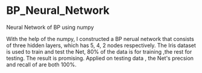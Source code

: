# BP_Neural_Network
Neural Network of BP using numpy 

With the help of the numpy, I constructed a BP nerual network that consists of three hidden layers, which has 5, 4, 2 nodes respectively. The Iris dataset is used to train and test the Net, 80% of the data is for training ,the rest for testing. The result is promising.  Applied on testing data , the Net's precsion and recall of are both 100%.
